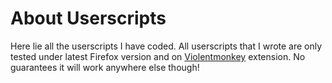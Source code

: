# About Userscripts
Here lie all the userscripts I have coded. All userscripts that I wrote are only tested under latest Firefox version and on [Violentmonkey](https://violentmonkey.github.io/) extension. No guarantees it will work anywhere else though!
